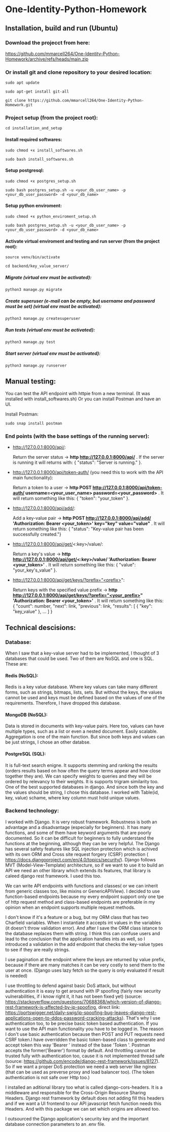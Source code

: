 # One-Identity-Python-Homework
## Installation, build and run (Ubuntu)
### Download the projecct from here:
https://github.com/mmarcell264/One-Identity-Python-Homework/archive/refs/heads/main.zip
### Or install git and clone repository to your desired location:
```shell
sudo apt update
```
```shell
sudo apt-get install git-all
```
```shell
git clone https://github.com/mmarcell264/One-Identity-Python-Homework.git
```
### Project setup (from the project root):
```shell
cd installation_and_setup
```
#### Install required softwares:
```shell
sudo chmod +x install_softwares.sh
```
```shell
sudo bash install_softwares.sh
```
#### Setup postgresql:
```shell
sudo chmod +x postgres_setup.sh
```
```shell
sudo bash postgres_setup.sh -u <your_db_user_name> -p <your_db_user_password> -d <your_db_name>
```
#### Setup python enviroment:
```shell
sudo chmod +x python_enviroment_setup.sh
```
```shell
sudo bash postgres_setup.sh -u <your_db_user_name> -p <your_db_user_password> -d <your_db_name>
```
#### Activate virtual enviroment and testing and run server (from the project root):
```shell
source venv/bin/activate
```
```shell
cd backend/key_value_server/
```
##### Migrate (virtual env must be activated):
```shell
python3 manage.py migrate
```
##### Create superuser (e-mail can be empty, but username and password must be set) (virtual env must be activated):
```shell
python3 manage.py createsuperuser
```
##### Run tests (virtual env must be activated):
```shell
python3 manage.py test
```
##### Start server (virtual env must be activated):
```shell
python3 manage.py runserver
```
## Manual testing:

You can test the API endpoint with httpie from a new terminal. (It was installed with install_softwares.sh) Or you can install Postman and have an UI.

Install Postman:
```shell
sudo snap install postman
```

### End points (with the base settings of the running server):
- http://127.0.0.1:8000/api/: 
 
  Return the server status -> **http http://127.0.0.1:8000/api/** . If the server is running it will returns with: { "status": "Server is running." }.

- http://127.0.0.1:8000/api/token-auth/ (you need this to work with the API main functionality): 

  Return a token to a user -> **http POST http://127.0.0.1:8000/api/token-auth/ username=<your_user_name> password=<your_password>** . It will return something like this: { "token": "your_token" }.

- http://127.0.0.1:8000/api/add/: 
 
  Add a key-value pair -> **http POST http://127.0.0.1:8000/api/add/  'Authorization: Bearer <your_token>' key="key" value="value"** . It will return something like this:  { "status": "Key-value pair has been successfully created."}

- http://127.0.0.1:8000/api/get/<:key>/value/: 
 
  Return a key's value -> **http http://127.0.0.1:8000/api/get/<:key>/value/ 'Authorization: Bearer <your_token>'** . It will return something like this: { "value": "your_key's_value" }.
  
- http://127.0.0.1:8000/api/get/keys/?prefix="<prefix>": 

  Return keys with the specified value prefix -> **http http://127.0.0.1:8000/api/get/keys/?prefix="<your_prefix>" 'Authorization: Bearer <your_token>'** . It will return something like this: { "count": number, "next": link, "previous": link, "results": [ { "key": "key_value" }, ... ] }
  
## Technical descisions:
### Database:
When I saw that a key-value server had to be implemented, I thought of 3 databases that could be used. Two of them are NoSQL and one is SQL. These are:
#### Redis (NoSQL):
Redis is a key value database. Where key values can take many different forms, such as strings, bitmaps, lists, sets. But without the keys, the values cannot be used and keys must be defined based on the values of one of the requirements. Therefore, I have dropped this database.
#### MongoDB (NoSQL):
Data is stored in documents with key-value pairs. Here too, values can have multiple types, such as a list or even a nested document. Easily scalable. Aggregation is one of the main function. But since both keys and values can be just strings, I chose an other databse. 
#### PostgreSQL (SQL):
It is full-text search enigne. It supports stemming and ranking the results (orders results based on how often the query terms appear and how close together they are). We can specify weights to queries and they will be ordered by relevancy to their weights. It is supports trigram similarity too. One of the best supported databases in django. And since both the key and the values should be string, I chose this database. I worked with Table(id, key, value) schame, where key column must hold unique values.
  
### Backend technology:
I worked with Django. It is very robust framework. Robustness is both an advantage and a disadvantage (especially for beginners). It has many functions, and some of them have keyword arguments that are poorly documented. So it can be difficult for beginners to fully understand the functions at the beginning, although they can be very helpful. The Django has several safety features like SQL injection protection which is achived with its own ORM and Cross site request forgery (CSRF) protection ( https://docs.djangoproject.com/en/4.0/topics/security/). Django follows MVT (Model-View-Template) architecture, so if we want to use it to build an API we need an other library which extends its features, that library is caleed django rest framework. I used this too.

We can write API endpoints with functions and classes( or we can inherit from generic classes too, like mixins or GenericAPIVIew). I decided to use function-based endpoints because my every endpoint support only one tpe of http request method and class-based endpoints are preferable in my opinion when an endpoint supports multiple request methods.
  
I don't know if it's a feature or a bug, but my ORM class that has two Charfield variables. When I instantiate it accepts int values in the variables (it doesn't throw  validation error). And after I save the ORM class istance to the database replaces them with string. I think this can confuse users and lead to the conclusion that the application handles ints as well, so I introduced a validation in the add endpoint that checks the key-value types to see if they are really strings.
  
I use pagination at the endpoint where the keys are returned by value prefix, because if there are many matches it can be very costly to send them to the user at once. (Django uses lazy fetch so the query is only evaluated if result is needed)
  
I use throttling to defend against basic DoS attack, but without authentication it is easy to get around with IP spoofing (fairly new security vulnerabilities, if i know right it, it has not been fixed yet) (source: https://stackoverflow.com/questions/70688368/which-version-of-django-rest-framework-is-affected-by-ip-spoofing, direct link: https://portswigger.net/daily-swig/ip-spoofing-bug-leaves-django-rest-applications-open-to-ddos-password-cracking-attacks). That's why I use authentication too, to be precise basic token based authentication. If you want to use the API main functionality you have to be logged in. The reason I don't use basic authentication because then POST and PUT requests need CSRF token.I have overridden the basic token-based class to geenerate and accept token this way 'Bearer <toke>' instead of the base 'Token <token>'. Postman accepts the former('Bearer') format by default. And throttling cannot be trusted fully with authentication too, cause it is not implemented thread safe  (source: https://github.com/encode/django-rest-framework/issues/8127). So if we want a proper DoS protection we need a web server like nginex (that can be used as preverse proxy and load balancer too). (The token authentication is not safe over Http too.)
  
I installed an aditional library too what is called  django-cors-headers. It is a middleware and responsible for the Cross-Origin Resource Sharing Headers. Django rest framework by default does not adding fill this headers and if we want a UI frontend to our API javascript fetch function needs this Headers. And with this package we can set which origins are allowed too.
  
I outsourced the Django application's security key and the important database connection parameters to an .env file.

  
  











